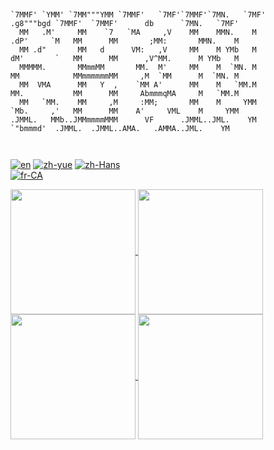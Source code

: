 ```                                                                                                       
                                                                                                                              
                                                                                                                              
`7MMF' `YMM' `7MM"""YMM `7MMF'   `7MF'`7MMF'`7MN.   `7MF'                  .g8"""bgd `7MMF'  `7MMF'      db      `7MN.   `7MF'
  MM   .M'     MM    `7   `MA     ,V    MM    MMN.    M                  .dP'     `M   MM      MM       ;MM:       MMN.    M  
  MM .d"       MM   d      VM:   ,V     MM    M YMb   M                  dM'       `   MM      MM      ,V^MM.      M YMb   M  
  MMMMM.       MMmmMM       MM.  M'     MM    M  `MN. M                  MM            MMmmmmmmMM     ,M  `MM      M  `MN. M  
  MM  VMA      MM   Y  ,    `MM A'      MM    M   `MM.M                  MM.           MM      MM     AbmmmqMA     M   `MM.M  
  MM   `MM.    MM     ,M     :MM;       MM    M     YMM                  `Mb.     ,'   MM      MM    A'     VML    M     YMM  
.JMML.   MMb..JMMmmmmMMM      VF      .JMML..JML.    YM                    `"bmmmd'  .JMML.  .JMML..AMA.   .AMMA..JML.    YM  
                                                                                                                              
                                                                                                                                                                                                                                                                                                                            
```

[![en](https://img.shields.io/badge/lang-en-red.svg)](https://github.com/kevindkchan/kevindkchan/blob/main/README.md)
[![zh-yue](https://img.shields.io/badge/lang-zh--yue-blue)](https://github.com/kevindkchan/kevindkchan/blob/main/README.zh-yue.md)
[![zh-Hans](https://img.shields.io/badge/lang-zh--Hans-yellow)](https://github.com/kevindkchan/kevindkchan/blob/main/README.zh-Hans.md)\
[![fr-CA](https://img.shields.io/badge/lang-fr--CA-green)](https://github.com/kevindkchan/kevindkchan/blob/main/README.fr-CA.md)

<a href="https://github.com/anuraghazra/github-readme-stats#gh-dark-mode-only">
  <img height=200 align="center" src="https://github-readme-stats.vercel.app/api?username=kevindkchan&theme=dark#gh-dark-mode-only" />
</a>
<a href="https://github.com/anuraghazra/convoychat#gh-dark-mode-only">
  <img height=200 align="center" src="https://github-readme-stats.vercel.app/api/top-langs?username=kevindkchan&theme=dark#gh-dark-mode-only&layout=compact&langs_count=8&card_width=320" />
</a>

<a href="https://github.com/anuraghazra/github-readme-stats#gh-light-mode-only">
  <img height=200 align="center" src="https://github-readme-stats.vercel.app/api?username=kevindkchan&theme=default#gh-light-mode-only" />
</a>
<a href="https://github.com/anuraghazra/convoychat#gh-light-mode-only">
  <img height=200 align="center" src="https://github-readme-stats.vercel.app/api/top-langs?username=kevindkchan&theme=default#gh-light-mode-only&layout=compact&langs_count=8&card_width=320" />
</a>

